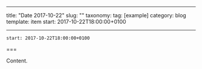 
---
title: "Date 2017-10-22"
slug: ""
taxonomy:
tag: [example]
category: blog
template: item
start: 2017-10-22T18:00:00+0100

---

``start: 2017-10-22T18:00:00+0100``

===

Content.
